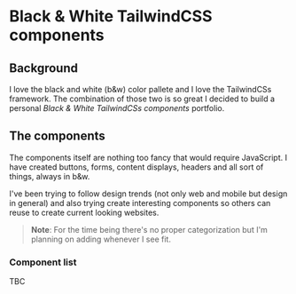 # Black & White TailwindCSS components

## Background
I love the black and white (b&w) color pallete and I love the TailwindCSs framework. The combination of those two is so great I decided to build a personal *Black & White TailwindCSs components* portfolio.

## The components
The components itself are nothing too fancy that would require JavaScript. I have created buttons, forms, content displays, headers and all sort of things, always in b&w.

I've been trying to follow design trends (not only web and mobile but design in general) and also trying create interesting components so others can reuse to create current looking websites.

> **Note**: For the time being there's no proper categorization but I'm planning on adding whenever I see fit.

### Component list

TBC
